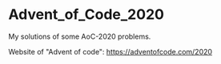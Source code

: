# Advent_of_Code_2020
My solutions of some AoC-2020 problems.

Website of "Advent of code": https://adventofcode.com/2020
